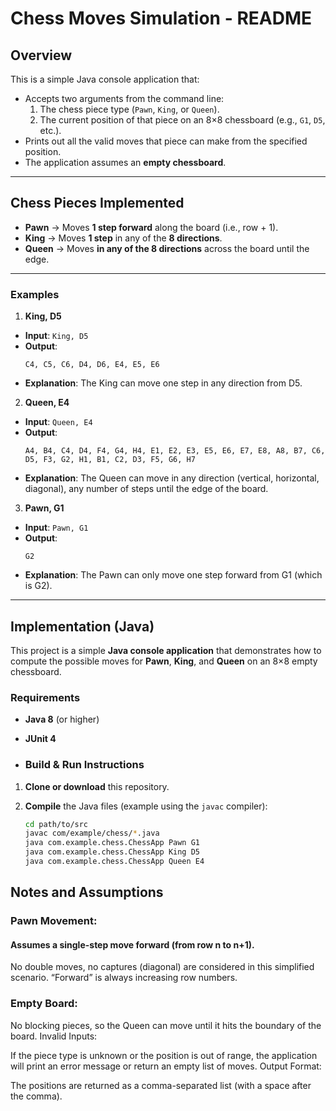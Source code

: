 # Chess Moves Simulation - README

## Overview

This is a simple Java console application that:

- Accepts two arguments from the command line:
  1. The chess piece type (`Pawn`, `King`, or `Queen`).
  2. The current position of that piece on an 8×8 chessboard (e.g., `G1`, `D5`, etc.).
- Prints out all the valid moves that piece can make from the specified position.
- The application assumes an **empty chessboard**.

---

## Chess Pieces Implemented

- **Pawn** → Moves **1 step forward** along the board (i.e., row + 1).
- **King** → Moves **1 step** in any of the **8 directions**.
- **Queen** → Moves **in any of the 8 directions** across the board until the edge.

---

### Examples

1. **King, D5**  
- **Input**: `King, D5`  
- **Output**:  
  ```
  C4, C5, C6, D4, D6, E4, E5, E6
  ```
- **Explanation**: The King can move one step in any direction from D5.

2. **Queen, E4**  
- **Input**: `Queen, E4`  
- **Output**:  
  ```
  A4, B4, C4, D4, F4, G4, H4, E1, E2, E3, E5, E6, E7, E8, A8, B7, C6, D5, F3, G2, H1, B1, C2, D3, F5, G6, H7
  ```
- **Explanation**: The Queen can move in any direction (vertical, horizontal, diagonal), any number of steps until the edge of the board.

3. **Pawn, G1**  
- **Input**: `Pawn, G1`  
- **Output**:  
  ```
  G2
  ```
- **Explanation**: The Pawn can only move one step forward from G1 (which is G2).

---

## Implementation (Java)

This project is a simple **Java console application** that demonstrates how to compute the possible moves for **Pawn**, **King**, and **Queen** on an 8×8 empty chessboard. 

### Requirements

- **Java 8** (or higher)
- **JUnit 4**

- ### Build & Run Instructions

1. **Clone or download** this repository.

2. **Compile** the Java files (example using the `javac` compiler):
   ```bash
   cd path/to/src
   javac com/example/chess/*.java
   java com.example.chess.ChessApp Pawn G1
   java com.example.chess.ChessApp King D5
   java com.example.chess.ChessApp Queen E4


## Notes and Assumptions
 ### Pawn Movement:

 #### Assumes a single-step move forward (from row n to n+1).
 No double moves, no captures (diagonal) are considered in this simplified scenario.
 “Forward” is always increasing row numbers.
 ### Empty Board:

No blocking pieces, so the Queen can move until it hits the boundary of the board.
Invalid Inputs:

If the piece type is unknown or the position is out of range, the application will print an error message or return an empty list of moves.
Output Format:

The positions are returned as a comma-separated list (with a space after the comma).



